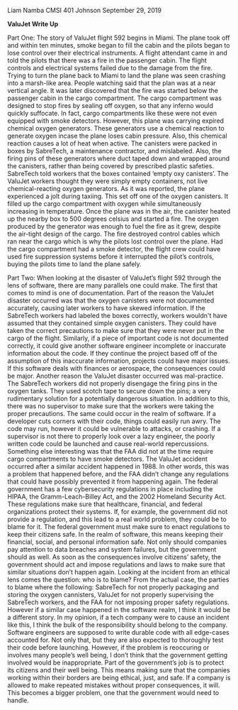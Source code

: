 Liam Namba
CMSI 401
Johnson
September 29, 2019


**ValuJet Write Up**


Part One:
	The story of ValuJet flight 592 begins in Miami. The plane took off and within ten minutes, smoke began to fill the cabin and the pilots began to lose control over their electrical instruments. A flight attendant came in and told the pilots that there was a fire in the passenger cabin. The flight controls and electrical systems failed due to the damage from the fire. Trying to turn the plane back to Miami to land the plane was seen crashing into a marsh-like area. People watching said that the plan was at a near vertical angle. It was later discovered that the fire was started below the passenger cabin in the cargo compartment.
 The cargo compartment was designed to stop fires by sealing off oxygen, so that any inferno would quickly suffocate. In fact, cargo compartments like these were not even equipped with smoke detectors. However, this plane was carrying expired chemical oxygen generators. These generators use a chemical reaction to generate oxygen incase the plane loses cabin pressure. Also, this chemical reaction causes a lot of heat when active. The canisters were packed in boxes by SabreTech, a maintenance contractor, and mislabeled. Also, the firing pins of these generators where duct taped down and wrapped around the canisters, rather than being covered by prescribed plastic safeties. SabreTech told workers that the boxes contained ‘empty oxy canisters’. The ValuJet workers thought they were simply empty containers, not live chemical-reacting oxygen generators. 
As it was reported, the plane experienced a jolt during taxiing. This set off one of the oxygen canisters. It filled up the cargo compartment with oxygen while simultaneously increasing in temperature. Once the plane was in the air, the canister heated up the nearby box to 500 degrees celsius and started a fire. The oxygen produced by the generator was enough to fuel the fire as it grew, despite the air-tight design of the cargo. The fire destroyed control cables which ran near the cargo which is why the pilots lost control over the plane. Had the cargo compartment had a smoke detector, the flight crew could have used fire suppression systems before it interrupted the pilot’s controls, buying the pilots time to land the plane safely. 

Part Two:
	When looking at the disaster of ValuJet’s flight 592 through the lens of software, there are many parallels one could make. The first that comes to mind is one of documentation. Part of the reason the ValuJet disaster occurred was that the oxygen canisters were not documented accurately, causing later workers to have skewed information. If the SabreTech workers had labeled the boxes correctly, workers wouldn't have assumed that they contained simple oxygen canisters. They could have taken the correct precautions to make sure that they were never put in the cargo of the flight. Similarly, if a piece of important code is not documented correctly, it could give another software engineer incomplete or inaccurate information about the code. If they continue the project based off of the assumption of this inaccurate information, projects could have major issues. If this software deals with finances or aerospace, the consequences could be major.
	Another reason the ValuJet disaster occurred was mal-practice. The SabreTech workers did not properly disengage the firing pins in the oxygen tanks. They used scotch tape to secure down the pins; a very rudimentary solution for a potentially dangerous situation. In addition to this, there was no supervisor to make sure that the workers were taking the proper precautions. The same could occur in the realm of software. If a developer cuts corners with their code, things could easily run awry. The code may run, however it could be vulnerable to attacks, or crashing. If a supervisor is not there to properly look over a lazy engineer, the poorly written code could be launched and cause real-world repercussions.
	Something else interesting was that the FAA did not at the time require cargo compartments to have smoke detectors. The ValuJet accident occurred after a similar accident happened in 1988. In other words, this was a problem that happened before, and the FAA didn’t change any regulations that could have possibly prevented it from happening again. The federal government has a few cybersecurity regulations in place including the HIPAA, the Gramm-Leach-Billey Act, and the 2002 Homeland Security Act. These regulations make sure that healthcare, financial, and federal organizations protect their systems. If, for example, the government did not provide a regulation, and this lead to a real world problem, they could be to blame for it. The federal government must make sure to enact regulations to keep their citizens safe. In the realm of software, this means keeping their financial, social, and personal information safe. Not only should companies pay attention to data breaches and system failures, but the government should as well. As soon as the consequences involve citizens’ safety, the government should act and impose regulations and laws to make sure that similar situations don’t happen again. 
	Looking at the incident from an ethical lens comes the question: who is to blame? From the actual case, the parties to blame where the following: SabreTech for not properly packaging and storing the oxygen cannisters, ValuJet for not properly supervising the SabreTech workers, and the FAA for not imposing proper safety regulations. However if a similar case happened in the software realm, I think it would be a different story. In my opinion, if a tech company were to cause an incident like this, I think the bulk of the responsibility should belong to the company. Software engineers are supposed to write durable code with all edge-cases accounted for. Not only that, but they are also expected to thoroughly test their code before launching. However, if the problem is reoccuring or involves many people’s well being, I don’t think that the government getting involved would be inappropriate. Part of the government’s job is to protect its citizens and their well being. This means making sure that the companies working within their borders are being ethical, just, and safe. If a company is allowed to make repeated mistakes without proper consequences, it will. This becomes a bigger problem, one that the government would need to handle. 

